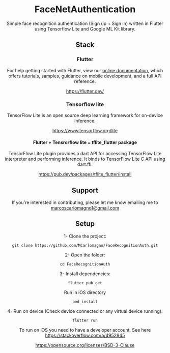 <div align="center">

[comment]: <> (<img src="https://raw.githubusercontent.com/MCarlomagno/FaceRecognitionAuth/master/assets/banner.png" alt="banner image"/>)

[comment]: <> (</div>)

# FaceNetAuthentication

Simple face recognition authentication (Sign up + Sign in) written in Flutter using Tensorflow Lite and Google ML Kit library.

## Stack

### Flutter
For help getting started with Flutter, view our
[online documentation](https://flutter.dev/docs), which offers tutorials,
samples, guidance on mobile development, and a full API reference.

https://flutter.dev/

### Tensorflow lite
TensorFlow Lite is an open source deep learning framework for on-device inference.

https://www.tensorflow.org/lite

#### Flutter + Tensrorflow lite = tflite_flutter package 
TensorFlow Lite plugin provides a dart API for accessing TensorFlow Lite interpreter and performing inference. It binds to TensorFlow Lite C API using dart:ffi.

https://pub.dev/packages/tflite_flutter/install

## Support
If you're interested in contributing, please let me know emailing me to marcoscarlomagno1@gmail.com

## Setup

1- Clone the project:

```
git clone https://github.com/MCarlomagno/FaceRecognitionAuth.git
```
2- Open the folder:

```
cd FaceRecognitionAuth
```
3- Install dependencies:

```
flutter pub get
```
Run in iOS directory
```
pod install
```
4- Run on device (Check device connected or any virtual device running):

```
flutter run
```

To run on iOS you need to have a developer account.
See here https://stackoverflow.com/a/4952845

[comment]: <> (## Screenshots)

[comment]: <> (<div align="center">)

[comment]: <> (<img src="https://raw.githubusercontent.com/MCarlomagno/FaceRecognitionAuth/master/assets/banner.png" alt="banner image"/>)

[comment]: <> (</div>)

[comment]: <> (## Licence)

https://opensource.org/licenses/BSD-3-Clause




